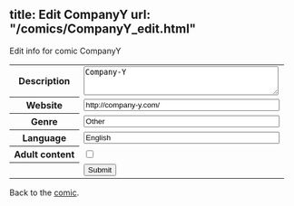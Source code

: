 title: Edit CompanyY
url: "/comics/CompanyY_edit.html"
---
Edit info for comic CompanyY

<form name="comic" action="http://gaepostmail.appspot.com/comic/" method="post">
<table class="comicinfo">
<tr>
<th>Description</th><td><textarea name="description" cols="40" rows="3">Company-Y</textarea></td>
</tr>
<tr>
<th>Website</th><td><input type="text" name="url" value="http://company-y.com/" size="40"/></td>
</tr>
<tr>
<th>Genre</th><td><input type="text" name="genre" value="Other" size="40"/></td>
</tr>
<tr>
<th>Language</th><td><input type="text" name="language" value="English" size="40"/></td>
</tr>
<tr>
<th>Adult content</th><td><input type="checkbox" name="adult" value="adult" /></td>
</tr>
<tr>
<th></th><td>
<input type="hidden" name="comic" value="CompanyY" />
<input type="submit" name="submit" value="Submit" />
</td>
</tr>
</table>
</form>

Back to the [comic](CompanyY.html).
